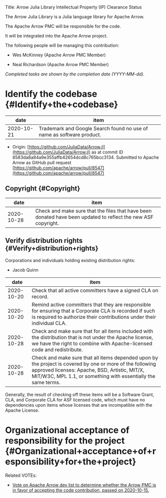 Title: Arrow Julia Library Intellectual Property (IP) Clearance Status


The Arrow Julia Library is a Julia language library for Apache Arrow.


The Apache Arrow PMC will be responsible for the code.


It will be integrated into the Apache Arrow project.


The following people will be managing this contribution:



- Wes McKinney (Apache Arrow PMC Member)

- Neal Richardson (Apache Arrow PMC Member)

 _Completed tasks are shown by the completion date (YYYY-MM-dd)._ 


# Identify the codebase {#Identify+the+codebase}

| date | item |
|------|------|
| 2020-10-21 | Trademark and Google Search found no use of name as software product. |


- Origin: [https://github.com/JuliaData/Arrow.jl](https://github.com/JuliaData/Arrow.jl) as at commit ID 8583da8a84a9e355affb42654dcd8c765bcc3134. Submitted to Apache Arrow as GitHub pull request [https://github.com/apache/arrow/pull/8547](https://github.com/apache/arrow/pull/8547) 

## Copyright {#Copyright}

| date | item |
|------|------|
| 2020-10-28 | Check and make sure that the files that have been donated have been updated to reflect the new ASF copyright. |

## Verify distribution rights {#Verify+distribution+rights}

Corporations and individuals holding existing distribution rights:



- Jacob Quinn

| date | item |
|------|------|
| 2020-10-20 | Check that all active committers have a signed CLA on record. |
| 2020-10-20 | Remind active committers that they are responsible for ensuring that a Corporate CLA is recorded if such is required to authorize their contributions under their individual CLA. |
| 2020-10-28 | Check and make sure that for all items included with the distribution that is not under the Apache license, we have the right to combine with Apache-licensed code and redistribute. |
| 2020-10-28 | Check and make sure that all items depended upon by the project is covered by one or more of the following approved licenses: Apache, BSD, Artistic, MIT/X, MIT/W3C, MPL 1.1, or something with essentially the same terms. |

Generally, the result of checking off these items will be a Software Grant, CLA, and Corporate CLA for ASF licensed code, which must have no dependencies upon items whose licenses that are incompatible with the Apache License.


# Organizational acceptance of responsibility for the project {#Organizational+acceptance+of+responsibility+for+the+project}

Related VOTEs:



-  [Vote on Apache Arrow dev list to determine whether the Arrow PMC is in favor of accepting the code contribution, passed on 2020-10-15.](https://s.apache.org/arrow-julia-donation-vote) 
